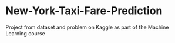 # New-York-Taxi-Fare-Prediction
Project from dataset and problem on Kaggle as part of the Machine Learning course
